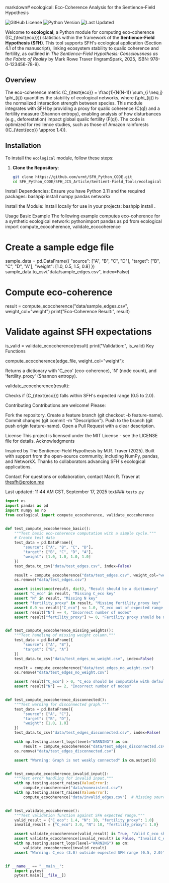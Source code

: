 markdown# ecological: Eco-Coherence Analysis for the Sentience-Field Hypothesis

![GitHub License](https://img.shields.io/badge/license-MIT-blue.svg)
![Python Version](https://img.shields.io/badge/python-3.11-green.svg)
![Last Updated](https://img.shields.io/badge/last_updated-Sep_17_2025-orange.svg)

Welcome to **ecological**, a Python module for computing eco-coherence (\(C_{\text{eco}}\)) statistics within the framework of the **Sentience-Field Hypothesis (SFH)**. This tool supports SFH's ecological application (Section 4.1 of the manuscript), linking ecosystem stability to qualic coherence and fertility, as outlined in *The Sentience-Field Hypothesis: Consciousness as the Fabric of Reality* by Mark Rowe Traver (IngramSpark, 2025, ISBN: 978-0-123456-78-9).

## Overview

The eco-coherence metric \(C_{\text{eco}} = \frac{1}{N(N-1)} \sum_{i \neq j} \phi_{ij}\) quantifies the stability of ecological networks, where \(\phi_{ij}\) is the normalized interaction strength between species. This module integrates with SFH by providing a proxy for qualic coherence \(C(q)\) and a fertility measure (Shannon entropy), enabling analysis of how disturbances (e.g., deforestation) impact global qualic fertility \(F(q)\). The code is optimized for resilience studies, such as those of Amazon rainforests (\(C_{\text{eco}} \approx 1.4\)).

## Installation

To install the `ecological` module, follow these steps:

1. **Clone the Repository**:
   ```bash
   git clone https://github.com/urmt/SFH_Python_CODE.git
   cd SFH_Python_CODE/SFH_JCS_Article/Sentient-Field_Tools/ecological

Install Dependencies:
Ensure you have Python 3.11 and the required packages:
bashpip install numpy pandas networkx

Install the Module:
Install locally for use in your projects:
bashpip install .


Usage
Basic Example
The following example computes eco-coherence for a synthetic ecological network:
pythonimport pandas as pd
from ecological import compute_ecocoherence, validate_ecocoherence

# Create a sample edge file
sample_data = pd.DataFrame({
    "source": ["A", "B", "C", "D"],
    "target": ["B", "C", "D", "A"],
    "weight": [1.0, 0.5, 1.5, 0.8]
})
sample_data.to_csv("data/sample_edges.csv", index=False)

# Compute eco-coherence
result = compute_ecocoherence("data/sample_edges.csv", weight_col="weight")
print("Eco-Coherence Result:", result)

# Validate against SFH expectations
is_valid = validate_ecocoherence(result)
print("Validation:", is_valid)
Key Functions

compute_ecocoherence(edge_file, weight_col="weight"):

Returns a dictionary with 'C_eco' (eco-coherence), 'N' (node count), and 'fertility_proxy' (Shannon entropy).


validate_ecocoherence(result):

Checks if (C_{\text{eco}}) falls within SFH's expected range (0.5 to 2.0).



Contributing
Contributions are welcome! Please:

Fork the repository.
Create a feature branch (git checkout -b feature-name).
Commit changes (git commit -m "Description").
Push to the branch (git push origin feature-name).
Open a Pull Request with a clear description.

License
This project is licensed under the MIT License - see the LICENSE file for details.
Acknowledgments

Inspired by The Sentience-Field Hypothesis by M.R. Traver (2025).
Built with support from the open-source community, including NumPy, pandas, and NetworkX.
Thanks to collaborators advancing SFH's ecological applications.

Contact
For questions or collaboration, contact Mark R. Traver at thesfh@proton.me

Last updated: 11:44 AM CST, September 17, 2025
text### `tests.py`
```python
import os
import pandas as pd
import numpy as np
from ecological import compute_ecocoherence, validate_ecocoherence


def test_compute_ecocoherence_basic():
    """Test basic eco-coherence computation with a simple cycle."""
    # Create test data
    test_data = pd.DataFrame({
        "source": ["A", "B", "C", "D"],
        "target": ["B", "C", "D", "A"],
        "weight": [1.0, 1.0, 1.0, 1.0]
    })
    test_data.to_csv("data/test_edges.csv", index=False)

    result = compute_ecocoherence("data/test_edges.csv", weight_col="weight")
    os.remove("data/test_edges.csv")

    assert isinstance(result, dict), "Result should be a dictionary"
    assert "C_eco" in result, "Missing C_eco key"
    assert "N" in result, "Missing N key"
    assert "fertility_proxy" in result, "Missing fertility_proxy key"
    assert 0.0 <= result["C_eco"] <= 1.0, "C_eco out of expected range for uniform cycle"
    assert result["N"] == 4, "Incorrect number of nodes"
    assert result["fertility_proxy"] >= 0, "Fertility proxy should be non-negative"


def test_compute_ecocoherence_missing_weights():
    """Test handling of missing weight column."""
    test_data = pd.DataFrame({
        "source": ["A", "B"],
        "target": ["B", "A"]
    })
    test_data.to_csv("data/test_edges_no_weight.csv", index=False)

    result = compute_ecocoherence("data/test_edges_no_weight.csv")
    os.remove("data/test_edges_no_weight.csv")

    assert result["C_eco"] > 0, "C_eco should be computable with default weights"
    assert result["N"] == 2, "Incorrect number of nodes"


def test_compute_ecocoherence_disconnected():
    """Test warning for disconnected graph."""
    test_data = pd.DataFrame({
        "source": ["A", "C"],
        "target": ["B", "D"],
        "weight": [1.0, 1.0]
    })
    test_data.to_csv("data/test_edges_disconnected.csv", index=False)

    with np.testing.assert_logs(level="WARNING") as cm:
        result = compute_ecocoherence("data/test_edges_disconnected.csv")
    os.remove("data/test_edges_disconnected.csv")

    assert "Warning: Graph is not weakly connected" in cm.output[0]


def test_compute_ecocoherence_invalid_input():
    """Test error handling for invalid input."""
    with np.testing.assert_raises(ValueError):
        compute_ecocoherence("data/nonexistent.csv")
    with np.testing.assert_raises(ValueError):
        compute_ecocoherence("data/invalid_edges.csv")  # Missing source/target


def test_validate_ecocoherence():
    """Test validation function against SFH expected range."""
    valid_result = {"C_eco": 1.4, "N": 10, "fertility_proxy": 1.0}
    invalid_result = {"C_eco": 3.0, "N": 10, "fertility_proxy": 1.0}

    assert validate_ecocoherence(valid_result) is True, "Valid C_eco should pass"
    assert validate_ecocoherence(invalid_result) is False, "Invalid C_eco should fail"
    with np.testing.assert_logs(level="WARNING") as cm:
        validate_ecocoherence(invalid_result)
    assert "Warning: C_eco (3.0) outside expected SFH range (0.5, 2.0)" in cm.output[0]


if __name__ == "__main__":
    import pytest
    pytest.main([__file__])
